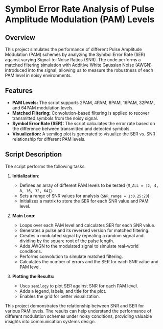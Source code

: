 # Symbol Error Rate Analysis of Pulse Amplitude Modulation (PAM) Levels

## Overview
This project simulates the performance of different Pulse Amplitude Modulation (PAM) schemes by analyzing the Symbol Error Rate (SER) against varying Signal-to-Noise Ratios (SNR). The code performs a matched filtering simulation with Additive White Gaussian Noise (AWGN) introduced into the signal, allowing us to measure the robustness of each PAM level in noisy environments.

## Features
- **PAM Levels:** The script supports 2PAM, 4PAM, 8PAM, 16PAM, 32PAM, and 64PAM modulation levels.
- **Matched Filtering:** Convolution-based filtering is applied to recover transmitted symbols from the noisy signal.
- **Symbol Error Rate (SER):** The script calculates the error rate based on the difference between transmitted and detected symbols.
- **Visualization:** A semilog plot is generated to visualize the SER vs. SNR relationship for different PAM levels.

## Script Description
The script performs the following tasks:

1. **Initialization:**
   - Defines an array of different PAM levels to be tested (`M_ALL = [2, 4, 8, 16, 32, 64]`).
   - Sets a range of SNR values for analysis (`SNR_range = 1:0.25:20`).
   - Initializes a matrix to store the SER for each SNR value and PAM level.

2. **Main Loop:**
   - Loops over each PAM level and calculates SER for each SNR value.
   - Generates a pulse and its reversed version for matched filtering.
   - Creates a modulated signal by repeating a random signal and dividing by the square root of the pulse length.
   - Adds AWGN to the modulated signal to simulate real-world conditions.
   - Performs convolution to simulate matched filtering.
   - Calculates the number of errors and the SER for each SNR value and PAM level.

3. **Plotting the Results:**
   - Uses `semilogy` to plot SER against SNR for each PAM level.
   - Adds a legend, labels, and title for the plot.
   - Enables the grid for better visualization.

This project demonstrates the relationship between SNR and SER for various PAM levels. The results can help understand the performance of different modulation schemes under noisy conditions, providing valuable insights into communication systems design.

